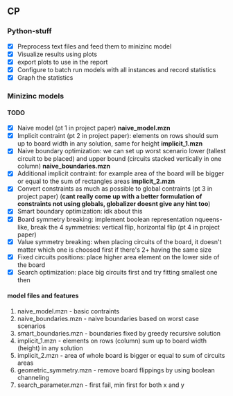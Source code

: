 ## CP

### Python-stuff
* [x] Preprocess text files and feed them to minizinc model
* [x] Visualize results using plots 
* [x] export plots to use in the report
* [x]  Configure to batch run models with all instances and record statistics
* [x]  Graph the statistics

### Minizinc models
#### TODO
* [x] Naive model (pt 1 in project paper) **naive_model.mzn**
* [x] Implicit contraint (pt 2 in project paper): elements on rows should sum up to board width in any solution, same for height **implicit_1.mzn**
* [x] Naive boundary optimization: we can set up worst scenario lower (tallest circuit to be placed) and upper bound (circuits stacked vertically in one column) **naive_boundaries.mzn**
* [x] Additional implicit contraint: for example area of the board will be bigger or equal to the sum of rectangles areas **implicit_2.mzn**
* [x] Convert constraints as much as possible to global contraints (pt 3 in project paper) (**cant really come up with a better formulation of constraints not using globals, globalizer doesnt give any hint too**)
* [x] Smart boundary optimization: idk about this
* [x] Board symmetry breaking: implement boolean representation nqueens-like, break the 4 symmetries: vertical flip, horizontal flip (pt 4 in project paper)
* [x] Value symmetry breaking: when placing circuits of the board, it doesn't matter which one is choosed first if there's 2+ having the same size
* [x] Fixed circuits positions: place higher area element on the lower side of the board
* [x] Search optimization: place big circuits first and try fitting smallest one then

#### model files and features
1. naive_model.mzn - basic contraints
2. naive_boundaries.mzn - naive boundaries based on worst case scenarios
3. smart_boundaries.mzn - boundaries fixed by greedy recursive solution
4. implicit_1.mzn - elements on rows (column) sum up to board width (height) in any solution
5. implicit_2.mzn - area of whole board is bigger or equal to sum of circuits areas
6. geometric_symmetry.mzn - remove board flippings by using boolean channeling
7. search_parameter.mzn - first fail, min first for both x and y
